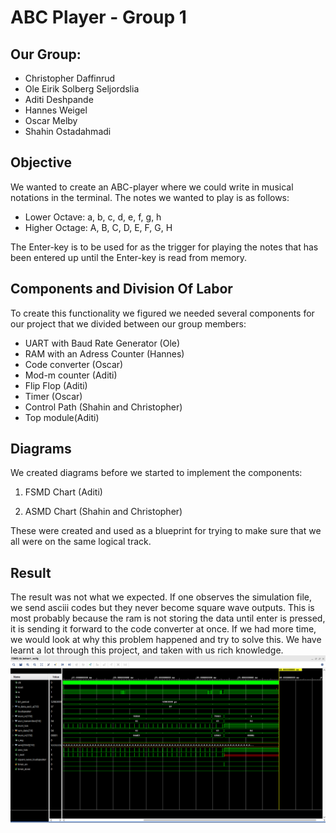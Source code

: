 # ABC Player - Group 1

## Our Group:
- Christopher Daffinrud
- Ole Eirik Solberg Seljordslia
- Aditi Deshpande
- Hannes Weigel
- Oscar Melby
- Shahin Ostadahmadi

## Objective
We wanted to create an ABC-player where we could write in musical notations in the terminal.
The notes we wanted to play is as follows:
- Lower Octave: a, b, c, d, e, f, g, h
- Higher Octage: A, B, C, D, E, F, G, H

The Enter-key is to be used for as the trigger for playing the notes that has been entered up until the Enter-key is read from memory.

## Components and Division Of Labor
To create this functionality we figured we needed several components for our project that we divided between our group members:
- UART with Baud Rate Generator (Ole)
- RAM with an Adress Counter (Hannes)
- Code converter (Oscar)
- Mod-m counter (Aditi)
- Flip Flop (Aditi)
- Timer (Oscar)
- Control Path (Shahin and Christopher)
- Top module(Aditi)

## Diagrams

We created diagrams before we started to implement the components: 

1. FSMD Chart (Aditi)

2. ASMD Chart (Shahin and Christopher)

These were created and used as a blueprint for trying to make sure that we all were on the same logical track.

## Result

The result was not what we expected. If one observes the simulation file, we send asciii codes but they never become square wave outputs. This is most probably because the ram is not storing the data until enter is pressed, it is sending it forward to the code converter at once. If we had more time, we would look at why this problem happened and try to solve this. We have learnt a lot through this project, and taken with us rich knowledge.
![alt text](image.png)


